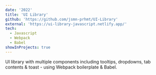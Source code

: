 ```yaml
---
date: '2022'
title: 'UI Library'
github: 'https://github.com/jsmn-prhmt/UI-Library'
external: 'https://ui-library-javascript.netlify.app/'
tech:
  - Javascript
  - Webpack
  - Babel
showInProjects: true
---
```


UI library with multiple components including tooltips, dropdowns, tab contents & toast - using Webpack boilerplate & Babel.